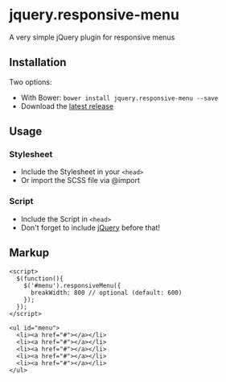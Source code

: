 jquery.responsive-menu
======================

A very simple jQuery plugin for responsive menus

## Installation

Two options:

* With Bower: `bower install jquery.responsive-menu --save`
* Download the [latest release](https://github.com/devatrox/jquery.responsive-menu/releases)

## Usage

### Stylesheet

* Include the Stylesheet in your `<head>`
* Or import the SCSS file via @import

### Script

* Include the Script in `<head>`
* Don't forget to include [jQuery](http://jquery.com/) before that!

## Markup
```
<script>
  $(function(){
    $('#menu').responsiveMenu({
      breakWidth: 800 // optional (default: 600)
    });
  });
</script>

<ul id="menu">
  <li><a href="#"></a></li>
  <li><a href="#"></a></li>
  <li><a href="#"></a></li>
  <li><a href="#"></a></li>
  <li><a href="#"></a></li>
</ul>
```
